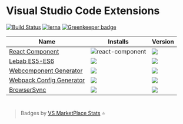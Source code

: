 # Visual Studio Code Extensions

[![Build Status](https://travis-ci.org/jeremyrajan/vscode-exts.svg?branch=master)](https://travis-ci.org/jeremyrajan/vscode-exts)
[![lerna](https://img.shields.io/badge/maintained%20with-lerna-cc00ff.svg)](https://lernajs.io/)
[![Greenkeeper badge](https://badges.greenkeeper.io/jeremyrajan/vscode-exts.svg)](https://greenkeeper.io/)

| Name  | Installs  | Version |
|---|---|---|
|[React Component][1]   | ![react-component](https://vs-marketplace-stats.jeremyrajan.now.sh/api/badge.svg?itemName=jeremyrajan.react-component&install)   | ![](https://vs-marketplace-stats.jeremyrajan.now.sh/api/badge.svg?itemName=jeremyrajan.react-component&version)
|[Lebab ES5-ES6][2]   |![](https://vs-marketplace-stats.jeremyrajan.now.sh/api/badge.svg?itemName=jeremyrajan.vscode-lebab&install)   | ![](https://vs-marketplace-stats.jeremyrajan.now.sh/api/badge.svg?itemName=jeremyrajan.vscode-lebab&version) 
|[Webcomponent Generator][3]   |![](https://vs-marketplace-stats.jeremyrajan.now.sh/api/badge.svg?itemName=jeremyrajan.webcomponent-generator&install)   | ![](https://vs-marketplace-stats.jeremyrajan.now.sh/api/badge.svg?itemName=jeremyrajan.webcomponent-generator&version)
|[Webpack Config Generator][4] |![](https://vs-marketplace-stats.jeremyrajan.now.sh/api/badge.svg?itemName=jeremyrajan.webpack&install) | ![](https://vs-marketplace-stats.jeremyrajan.now.sh/api/badge.svg?itemName=jeremyrajan.webpack&version)
|[BrowserSync][5] |![](https://vs-marketplace-stats.jeremyrajan.now.sh/api/badge.svg?itemName=jeremyrajan.browsersync&install) | ![](https://vs-marketplace-stats.jeremyrajan.now.sh/api/badge.svg?itemName=jeremyrajan.browsersync&version)

#

> Badges by [VS MarketPlace Stats](https://github.com/jeremyrajan/vs-marketplace-stats) :star:

[1]: https://marketplace.visualstudio.com/items?itemName=jeremyrajan.react-component
[2]: https://marketplace.visualstudio.com/items?itemName=jeremyrajan.vscode-lebab
[3]: https://marketplace.visualstudio.com/items?itemName=jeremyrajan.webcomponent-generator
[4]: https://marketplace.visualstudio.com/items?itemName=jeremyrajan.webpack
[5]: https://marketplace.visualstudio.com/items?itemName=jeremyrajan.browsersync
